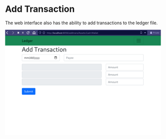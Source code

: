 # Add Transaction

The web interface also has the ability to add transactions to the ledger file.

![add transaction](webshots/addtrans.png)


